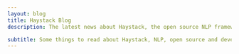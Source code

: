 ```yaml
---
layout: blog
title: Haystack Blog
description: The latest news about Haystack, the open source NLP framework.

subtitle: Some things to read about Haystack, NLP, open source and development. 
---
```

